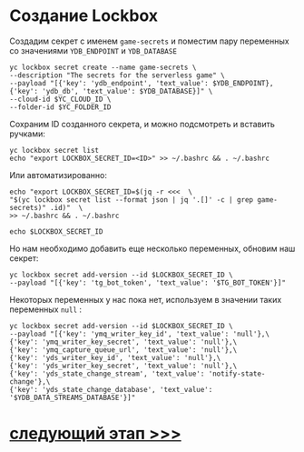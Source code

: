 # Создание Lockbox

Создадим секрет с именем `game-secrets` и поместим пару переменных со значениями `YDB_ENDPOINT` и `YDB_DATABASE`

    yc lockbox secret create --name game-secrets \
    --description "The secrets for the serverless game" \
    --payload "[{'key': 'ydb_endpoint', 'text_value': $YDB_ENDPOINT},{'key': 'ydb_db', 'text_value': $YDB_DATABASE}]" \
    --cloud-id $YC_CLOUD_ID \
    --folder-id $YC_FOLDER_ID 

Сохраним ID созданного секрета, и можно подсмотреть и вставить ручками:
    
    yc lockbox secret list
    echo "export LOCKBOX_SECRET_ID=<ID>" >> ~/.bashrc && . ~/.bashrc

Или автоматизированно:

    echo "export LOCKBOX_SECRET_ID=$(jq -r <<<  \
    "$(yc lockbox secret list --format json | jq '.[]' -c | grep game-secrets)" .id)"  \
    >> ~/.bashrc && . ~/.bashrc

    echo $LOCKBOX_SECRET_ID

Но нам необходимо добавить еще несколько переменных, обновим наш секрет:

    yc lockbox secret add-version --id $LOCKBOX_SECRET_ID \
    --payload "[{'key': 'tg_bot_token', 'text_value': '$TG_BOT_TOKEN'}]"

Некоторых переменных у нас пока нет, используем в значении таких переменных `null` :

    yc lockbox secret add-version --id $LOCKBOX_SECRET_ID \
    --payload "[{'key': 'ymq_writer_key_id', 'text_value': 'null'},\
    {'key': 'ymq_writer_key_secret', 'text_value': 'null'},\
    {'key': 'ymq_capture_queue_url', 'text_value': 'null'},\ 
    {'key': 'yds_writer_key_id', 'text_value': 'null'},\
    {'key': 'yds_writer_key_secret', 'text_value': 'null'},\
    {'key': 'yds_state_change_stream', 'text_value': 'notify-state-change'},\
    {'key': 'yds_state_change_database', 'text_value': '$YDB_DATA_STREAMS_DATABASE'}]"

# [cледующий этап >>>](../7-deploy-app/README.md)
